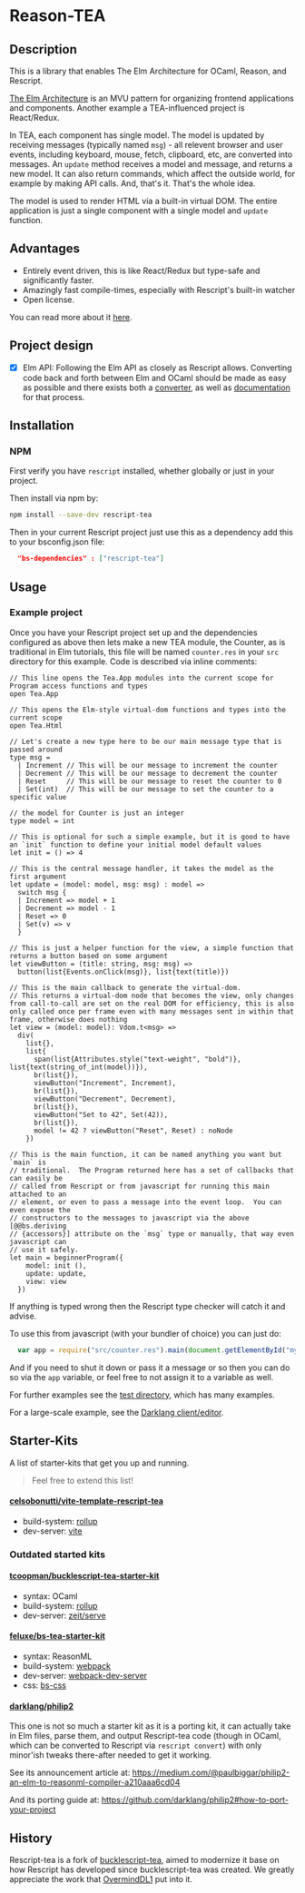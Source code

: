# Reason-TEA


## Description

This is a library that enables The Elm Architecture for OCaml, Reason, and Rescript.

[The Elm Architecture](https://guide.elm-lang.org/architecture/) is an MVU pattern
for organizing frontend applications and components. Another example a
TEA-influenced project is React/Redux.

In TEA, each component has single model. The model is updated by receiving messages
(typically named `msg`) - all relevent browser and user events, including keyboard,
mouse, fetch, clipboard, etc, are converted into messages. An `update` method
receives a model and message, and returns a new model. It can also return commands,
which affect the outside world, for example by making API calls. And, that's it.
That's the whole idea.

The model is used to render HTML via a built-in virtual DOM. The entire application
is just a single component with a single model and `update` function.

## Advantages

- Entirely event driven, this is like React/Redux but type-safe and significantly faster.
- Amazingly fast compile-times, especially with Rescript's built-in watcher
- Open license.

You can read more about it [here](http://blog.overminddl1.com/tags/bucklescript-tea/).

## Project design

- [X] Elm API: Following the Elm API as closely as Rescript allows. Converting code back and forth between Elm and OCaml should be made as easy as possible and there exists both a [converter](https://github.com/darklang/philip2), as well as [documentation](https://github.com/darklang/philip2#how-to-port-your-project) for that process.

## Installation

### NPM

First verify you have `rescript` installed, whether globally or just in your project.

Then install via npm by:

```sh
npm install --save-dev rescript-tea
```

Then in your current Rescript project just use this as a dependency add this to your bsconfig.json file:

```json
  "bs-dependencies" : ["rescript-tea"]
```

## Usage

### Example project

Once you have your Rescript project set up and the dependencies configured as above
then lets make a new TEA module, the Counter, as is traditional in Elm tutorials,
this file will be named `counter.res` in your `src` directory for this example. Code
is described via inline comments:

```rescript
// This line opens the Tea.App modules into the current scope for Program access functions and types
open Tea.App

// This opens the Elm-style virtual-dom functions and types into the current scope
open Tea.Html

// Let's create a new type here to be our main message type that is passed around
type msg =
  | Increment // This will be our message to increment the counter
  | Decrement // This will be our message to decrement the counter
  | Reset     // This will be our message to reset the counter to 0
  | Set(int)  // This will be our message to set the counter to a specific value

// the model for Counter is just an integer
type model = int

// This is optional for such a simple example, but it is good to have an `init` function to define your initial model default values
let init = () => 4

// This is the central message handler, it takes the model as the first argument
let update = (model: model, msg: msg) : model =>
  switch msg {
  | Increment => model + 1
  | Decrement => model - 1
  | Reset => 0
  | Set(v) => v
  }

// This is just a helper function for the view, a simple function that returns a button based on some argument
let viewButton = (title: string, msg: msg) =>
  button(list{Events.onClick(msg)}, list{text(title)})

// This is the main callback to generate the virtual-dom.
// This returns a virtual-dom node that becomes the view, only changes from call-to-call are set on the real DOM for efficiency, this is also only called once per frame even with many messages sent in within that frame, otherwise does nothing
let view = (model: model): Vdom.t<msg> =>
  div(
    list{},
    list{
      span(list{Attributes.style("text-weight", "bold")}, list{text(string_of_int(model))}),
      br(list{}),
      viewButton("Increment", Increment),
      br(list{}),
      viewButton("Decrement", Decrement),
      br(list{}),
      viewButton("Set to 42", Set(42)),
      br(list{}),
      model != 42 ? viewButton("Reset", Reset) : noNode
    })

// This is the main function, it can be named anything you want but `main` is
// traditional.  The Program returned here has a set of callbacks that can easily be
// called from Rescript or from javascript for running this main attached to an
// element, or even to pass a message into the event loop.  You can even expose the
// constructors to the messages to javascript via the above [@@bs.deriving
// {accessors}] attribute on the `msg` type or manually, that way even javascript can
// use it safely.
let main = beginnerProgram({
    model: init (),
    update: update,
    view: view
  })
```


If anything is typed wrong then the Rescript type checker will catch it and advise.

To use this from javascript (with your bundler of choice) you can just do:

```javascript
  var app = require("src/counter.res").main(document.getElementById("my-element"));
```

And if you need to shut it down or pass it a message or so then you can do so via the `app` variable, or feel free to not assign it to a variable as well.

For further examples see the [test
directory](https://github.com/darklang/rescript-tea/tree/main/test), which has many
examples.

For a large-scale example, see the [Darklang client/editor](https://github.com/darklang/dark/tree/main/client).

## Starter-Kits

A list of starter-kits that get you up and running.

> Feel free to extend this list!

#### [celsobonutti/vite-template-rescript-tea](https://github.com/celsobonutti/vite-template-rescript-tea)

* build-system: [rollup](https://github.com/rollup/rollup)
* dev-server: [vite](https://github.com/vitejs/vite)

### Outdated started kits

#### [tcoopman/bucklescript-tea-starter-kit](https://github.com/tcoopman/bucklescript-tea-starter-kit)

* syntax: OCaml
* build-system: [rollup](https://github.com/rollup/rollup)
* dev-server: [zeit/serve](https://github.com/zeit/serve)

#### [feluxe/bs-tea-starter-kit](https://github.com/feluxe/bs-tea-starter-kit)

* syntax: ReasonML
* build-system: [webpack](https://github.com/webpack/webpack)
* dev-server: [webpack-dev-server](https://github.com/webpack/webpack-dev-server)
* css: [bs-css](https://github.com/SentiaAnalytics/bs-css)

#### [darklang/philip2](https://github.com/darklang/philip2)

This one is not so much a starter kit as it is a porting kit, it can actually take in Elm files, parse them, and output Rescript-tea code (though in OCaml, which can be converted to Rescript via `rescript convert`) with only minor'ish tweaks there-after needed to get it working.

See its announcement article at: https://medium.com/@paulbiggar/philip2-an-elm-to-reasonml-compiler-a210aaa6cd04

And its porting guide at: https://github.com/darklang/philip2#how-to-port-your-project

## History

Rescript-tea is a fork of
[bucklescript-tea](https://github.com/OvermindDL1/bucklescript-tea), aimed to
modernize it base on how Rescript has developed since bucklescript-tea was created. We greatly appreciate the work that [OvermindDL1](https://github.com/OvermindDL1) put into it.
